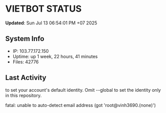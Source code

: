# VIETBOT STATUS
**Updated**: Sun Jul 13 06:54:01 PM +07 2025

## System Info
- IP: 103.77.172.150
- Uptime: up 1 week, 22 hours, 41 minutes
- Files: 42776

## Last Activity

to set your account's default identity.
Omit --global to set the identity only in this repository.

fatal: unable to auto-detect email address (got 'root@vinh3690.(none)')
